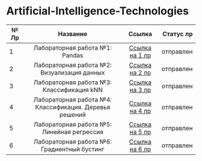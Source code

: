 # Artificial-Intelligence-Technologies


| № Лр  | Название      | Ссылка    | Статус лр|
|-------|:-------------:|:---------:|---------:|
|   1   |Лабораторная работа №1: Pandas               |[Ссылка на 1 лр](https://github.com/WonMin13/Artificial-Intelligence-Technologies/blob/main/%D0%9B%D0%B0%D0%B1%D0%BE%D1%80%D0%B0%D1%82%D0%BE%D1%80%D0%BD%D0%B0%D1%8F%20%D1%80%D0%B0%D0%B1%D0%BE%D1%82%D0%B0%20%E2%84%961%3A%20Pandas/6133_DubmanLB_lab_1_pandas.ipynb)        |отправлен          |
|   2   |Лабораторная работа №2: Визуализация данных               |[Ссылка на 2 лр](https://github.com/WonMin13/Artificial-Intelligence-Technologies/blob/main/%D0%9B%D0%B0%D0%B1%D0%BE%D1%80%D0%B0%D1%82%D0%BE%D1%80%D0%BD%D0%B0%D1%8F%20%D1%80%D0%B0%D0%B1%D0%BE%D1%82%D0%B0%20%E2%84%962%3A%20%D0%92%D0%B8%D0%B7%D1%83%D0%B0%D0%BB%D0%B8%D0%B7%D0%B0%D1%86%D0%B8%D1%8F%20%D0%B4%D0%B0%D0%BD%D0%BD%D1%8B%D1%85/6133_DubmanLB_lab_2_%D0%92%D0%B8%D0%B7%D1%83%D0%B0%D0%BB%D0%B8%D0%B7%D0%B0%D1%86%D0%B8%D1%8F_%D0%B4%D0%B0%D0%BD%D0%BD%D1%8B%D1%85_.ipynb)           |отправлен         |
|   3   |Лабораторная работа №3: Классификация kNN               |[Ссылка на 3 лр](https://github.com/WonMin13/Artificial-Intelligence-Technologies/blob/main/%D0%9B%D0%B0%D0%B1%D0%BE%D1%80%D0%B0%D1%82%D0%BE%D1%80%D0%BD%D0%B0%D1%8F%20%D1%80%D0%B0%D0%B1%D0%BE%D1%82%D0%B0%20%E2%84%963%3A%20%D0%9A%D0%BB%D0%B0%D1%81%D1%81%D0%B8%D1%84%D0%B8%D0%BA%D0%B0%D1%86%D0%B8%D1%8F%20kNN/6133_DubmanLB_lab_3_%D0%9A%D0%BB%D0%B0%D1%81%D1%81%D0%B8%D1%84%D0%B8%D0%BA%D0%B0%D1%86%D0%B8%D1%8F_kNN.ipynb)           |отправлен          |
|   4   |Лабораторная работа №4: Классификация. Деревья решений               |[Ссылка на 4 лр](https://github.com/WonMin13/Artificial-Intelligence-Technologies/blob/main/%D0%9B%D0%B0%D0%B1%D0%BE%D1%80%D0%B0%D1%82%D0%BE%D1%80%D0%BD%D0%B0%D1%8F%20%D1%80%D0%B0%D0%B1%D0%BE%D1%82%D0%B0%20%E2%84%964%3A%20%D0%9A%D0%BB%D0%B0%D1%81%D1%81%D0%B8%D1%84%D0%B8%D0%BA%D0%B0%D1%86%D0%B8%D1%8F.%20%D0%94%D0%B5%D1%80%D0%B5%D0%B2%D1%8C%D1%8F%20%D1%80%D0%B5%D1%88%D0%B5%D0%BD%D0%B8%D0%B9/6133_DubmanLB_lab_4__%D0%9A%D0%BB%D0%B0%D1%81%D1%81%D0%B8%D1%84%D0%B8%D0%BA%D0%B0%D1%86%D0%B8%D1%8F_%D0%94%D0%B5%D1%80%D0%B5%D0%B2%D1%8C%D1%8F_%D1%80%D0%B5%D1%88%D0%B5%D0%BD%D0%B8%D0%B9.ipynb)            |отправлен          |
|   5   |Лабораторная работа №5: Линейная регрессия               |[Ссылка на 5 лр](https://github.com/WonMin13/Artificial-Intelligence-Technologies/blob/main/%D0%9B%D0%B0%D0%B1%D0%BE%D1%80%D0%B0%D1%82%D0%BE%D1%80%D0%BD%D0%B0%D1%8F%20%D1%80%D0%B0%D0%B1%D0%BE%D1%82%D0%B0%20%E2%84%965%3A%20%D0%9B%D0%B8%D0%BD%D0%B5%D0%B9%D0%BD%D0%B0%D1%8F%20%D1%80%D0%B5%D0%B3%D1%80%D0%B5%D1%81%D1%81%D0%B8%D1%8F/6133_DubmanLB_lab_5_%D0%9B%D0%B8%D0%BD%D0%B5%D0%B9%D0%BD%D0%B0%D1%8F_%D1%80%D0%B5%D0%B3%D1%80%D0%B5%D1%81%D1%81%D0%B8%D1%8F.ipynb)            |отправлен          |
|   6   |Лабораторная работа №6: Градиентный бустинг               |[Ссылка на 6 лр](https://github.com/WonMin13/Artificial-Intelligence-Technologies/blob/main/%D0%9B%D0%B0%D0%B1%D0%BE%D1%80%D0%B0%D1%82%D0%BE%D1%80%D0%BD%D0%B0%D1%8F%20%D1%80%D0%B0%D0%B1%D0%BE%D1%82%D0%B0%20%E2%84%966%3A%20%D0%93%D1%80%D0%B0%D0%B4%D0%B8%D0%B5%D0%BD%D1%82%D0%BD%D1%8B%D0%B9%20%D0%B1%D1%83%D1%81%D1%82%D0%B8%D0%BD%D0%B3/6133_DubmanLB_lab_6_%D0%93%D1%80%D0%B0%D0%B4%D0%B8%D0%B5%D0%BD%D1%82%D0%BD%D1%8B%D0%B9_%D0%B1%D1%83%D1%81%D1%82%D0%B8%D0%BD%D0%B3.ipynb)            |отправлен          |


